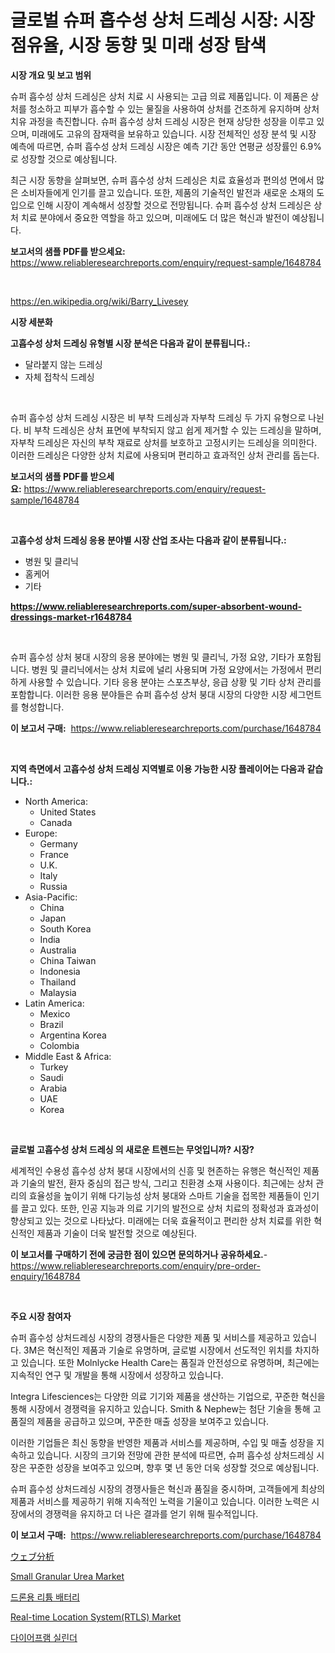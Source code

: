 <p><h1>글로벌 슈퍼 흡수성 상처 드레싱 시장: 시장 점유율, 시장 동향 및 미래 성장 탐색</h1></p><p><strong>시장 개요 및 보고 범위</strong></p>
<p><p>슈퍼 흡수성 상처 드레싱은 상처 치료 시 사용되는 고급 의료 제품입니다. 이 제품은 상처를 청소하고 피부가 흡수할 수 있는 물질을 사용하여 상처를 건조하게 유지하며 상처 치유 과정을 촉진합니다. 슈퍼 흡수성 상처 드레싱 시장은 현재 상당한 성장을 이루고 있으며, 미래에도 고유의 잠재력을 보유하고 있습니다. 시장 전체적인 성장 분석 및 시장 예측에 따르면, 슈퍼 흡수성 상처 드레싱 시장은 예측 기간 동안 연평균 성장률인 6.9%로 성장할 것으로 예상됩니다. </p><p>최근 시장 동향을 살펴보면, 슈퍼 흡수성 상처 드레싱은 치료 효율성과 편의성 면에서 많은 소비자들에게 인기를 끌고 있습니다. 또한, 제품의 기술적인 발전과 새로운 소재의 도입으로 인해 시장이 계속해서 성장할 것으로 전망됩니다. 슈퍼 흡수성 상처 드레싱은 상처 치료 분야에서 중요한 역할을 하고 있으며, 미래에도 더 많은 혁신과 발전이 예상됩니다.</p></p>
<p><strong>보고서의 샘플 PDF를 받으세요:</strong> <a href="https://www.reliableresearchreports.com/enquiry/request-sample/1648784">https://www.reliableresearchreports.com/enquiry/request-sample/1648784</a></p>
<p>&nbsp;</p>
<p><a href="https://en.wikipedia.org/wiki/Barry_Livesey">https://en.wikipedia.org/wiki/Barry_Livesey</a></p>
<p><strong>시장 세분화</strong></p>
<p><strong>고흡수성 상처 드레싱 유형별 시장 분석은 다음과 같이 분류됩니다.:</strong></p>
<p><ul><li>달라붙지 않는 드레싱</li><li>자체 접착식 드레싱</li></ul></p>
<p>&nbsp;</p>
<p><p>슈퍼 흡수성 상처 드레싱 시장은 비 부착 드레싱과 자부착 드레싱 두 가지 유형으로 나뉜다. 비 부착 드레싱은 상처 표면에 부착되지 않고 쉽게 제거할 수 있는 드레싱을 말하며, 자부착 드레싱은 자신의 부착 재료로 상처를 보호하고 고정시키는 드레싱을 의미한다. 이러한 드레싱은 다양한 상처 치료에 사용되며 편리하고 효과적인 상처 관리를 돕는다.</p></p>
<p><strong>보고서의 샘플 PDF를 받으세요:</strong>&nbsp;<a href="https://www.reliableresearchreports.com/enquiry/request-sample/1648784">https://www.reliableresearchreports.com/enquiry/request-sample/1648784</a></p>
<p>&nbsp;</p>
<p><strong> 고흡수성 상처 드레싱 응용 분야별 시장 산업 조사는 다음과 같이 분류됩니다.:</strong></p>
<p><ul><li>병원 및 클리닉</li><li>홈케어</li><li>기타</li></ul></p>
<p><strong><a href="https://www.reliableresearchreports.com/super-absorbent-wound-dressings-market-r1648784">https://www.reliableresearchreports.com/super-absorbent-wound-dressings-market-r1648784</a></strong></p>
<p>&nbsp;</p>
<p><p>슈퍼 흡수성 상처 붕대 시장의 응용 분야에는 병원 및 클리닉, 가정 요양, 기타가 포함됩니다. 병원 및 클리닉에서는 상처 치료에 널리 사용되며 가정 요양에서는 가정에서 편리하게 사용할 수 있습니다. 기타 응용 분야는 스포츠부상, 응급 상황 및 기타 상처 관리를 포함합니다. 이러한 응용 분야들은 슈퍼 흡수성 상처 붕대 시장의 다양한 시장 세그먼트를 형성합니다.</p></p>
<p><strong>이 보고서 구매:</strong>&nbsp; <a href="https://www.reliableresearchreports.com/purchase/1648784">https://www.reliableresearchreports.com/purchase/1648784</a></p>
<p>&nbsp;</p>
<p><strong>지역 측면에서 고흡수성 상처 드레싱 지역별로 이용 가능한 시장 플레이어는 다음과 같습니다.:</strong></p>
<p><ul>
    <li>
        North America:
        <ul>
            <li>United States</li>
            <li>Canada</li>
        </ul>
    </li>
    <li>
        Europe:
        <ul>
            <li>Germany</li>
            <li>France</li>
            <li>U.K.</li>
            <li>Italy</li>
            <li>Russia</li>
        </ul>
    </li>
    <li>
        Asia-Pacific:
        <ul>
            <li>China</li>
            <li>Japan</li>
            <li>South Korea</li>
            <li>India</li>
            <li>Australia</li>
            <li>China Taiwan</li>
            <li>Indonesia</li>
            <li>Thailand</li>
            <li>Malaysia</li>
        </ul>
    </li>
    <li>
        Latin America:
        <ul>
            <li>Mexico</li>
            <li>Brazil</li>
            <li>Argentina Korea</li>
            <li>Colombia</li>
        </ul>
    </li>
    <li>
        Middle East & Africa:
        <ul>
            <li>Turkey</li>
            <li>Saudi</li>
            <li>Arabia</li>
            <li>UAE</li>
            <li>Korea</li>
        </ul>
    </li>
    </ul></p>
<p>&nbsp;</p>
<p><strong>글로벌 고흡수성 상처 드레싱 의 새로운 트렌드는 무엇입니까? 시장?</strong></p>
<p><p>세계적인 수용성 흡수성 상처 붕대 시장에서의 신흥 및 현존하는 유행은 혁신적인 제품과 기술의 발전, 환자 중심의 접근 방식, 그리고 친환경 소재 사용이다. 최근에는 상처 관리의 효율성을 높이기 위해 다기능성 상처 붕대와 스마트 기술을 접목한 제품들이 인기를 끌고 있다. 또한, 인공 지능과 의료 기기의 발전으로 상처 치료의 정확성과 효과성이 향상되고 있는 것으로 나타났다. 미래에는 더욱 효율적이고 편리한 상처 치료를 위한 혁신적인 제품과 기술이 더욱 발전할 것으로 예상된다.</p></p>
<p><strong>이 보고서를 구매하기 전에 궁금한 점이 있으면 문의하거나 공유하세요.</strong>- <a href="https://www.reliableresearchreports.com/enquiry/pre-order-enquiry/1648784">https://www.reliableresearchreports.com/enquiry/pre-order-enquiry/1648784</a></p>
<p>&nbsp;</p>
<p><strong>주요 시장 참여자</strong></p>
<p><p>슈퍼 흡수성 상처드레싱 시장의 경쟁사들은 다양한 제품 및 서비스를 제공하고 있습니다. 3M은 혁신적인 제품과 기술로 유명하며, 글로벌 시장에서 선도적인 위치를 차지하고 있습니다. 또한 Molnlycke Health Care는 품질과 안전성으로 유명하며, 최근에는 지속적인 연구 및 개발을 통해 시장에서 성장하고 있습니다.</p><p>Integra Lifesciences는 다양한 의료 기기와 제품을 생산하는 기업으로, 꾸준한 혁신을 통해 시장에서 경쟁력을 유지하고 있습니다. Smith & Nephew는 첨단 기술을 통해 고품질의 제품을 공급하고 있으며, 꾸준한 매출 성장을 보여주고 있습니다.</p><p>이러한 기업들은 최신 동향을 반영한 제품과 서비스를 제공하며, 수입 및 매출 성장을 지속하고 있습니다. 시장의 크기와 전망에 관한 분석에 따르면, 슈퍼 흡수성 상처드레싱 시장은 꾸준한 성장을 보여주고 있으며, 향후 몇 년 동안 더욱 성장할 것으로 예상됩니다.</p><p>슈퍼 흡수성 상처드레싱 시장의 경쟁사들은 혁신과 품질을 중시하며, 고객들에게 최상의 제품과 서비스를 제공하기 위해 지속적인 노력을 기울이고 있습니다. 이러한 노력은 시장에서의 경쟁력을 유지하고 더 나은 결과를 얻기 위해 필수적입니다.</p></p>
<p><strong>이 보고서 구매:</strong>&nbsp;&nbsp;<a href="https://www.reliableresearchreports.com/purchase/1648784">https://www.reliableresearchreports.com/purchase/1648784</a></p>
<p><p><a href="https://github.com/RandallRunte2023/Market-Research-Report-List-2/blob/main/237006620800.md">ウェブ分析</a></p><p><a href="https://github.com/waughhelen1/Market-Research-Report-List-1/blob/main/small-granular-urea-market.md">Small Granular Urea Market</a></p><p><a href="https://github.com/Nicolasrown5/Market-Research-Report-List-2/blob/main/871506728321.md">드론용 리튬 배터리</a></p><p><a href="https://issuu.com/reportprime-2/docs/real-time-location-systemrtls-market-size-2030.ppt">Real-time Location System(RTLS) Market</a></p><p><a href="https://github.com/shampaakter36/Market-Research-Report-List-2/blob/main/172962928323.md">다이어프램 실린더</a></p></p>